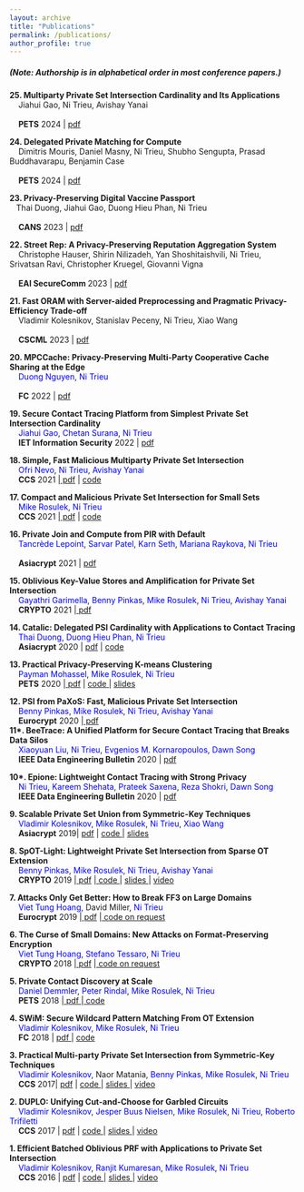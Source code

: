 ```yaml
---
layout: archive
title: "Publications"
permalink: /publications/
author_profile: true
---
```



 <h5>(Note: Authorship is in alphabetical order in most conference papers.) </h5>
 
<b> 25. Multiparty Private Set Intersection Cardinality and Its Applications </b> <br>
	&nbsp; &nbsp;  Jiahui Gao, Ni Trieu, Avishay Yanai <br>			
 &nbsp; &nbsp; <a href="https://petsymposium.org/cfp24.php" target="_blank" style="text-decoration: none"><b>PETS</b> 2024</a> | 
                                    <a href="https://eprint.iacr.org/2022/735" target="_blank"> pdf</a> 

<b> 24. Delegated Private Matching for Compute </b> <br>
	&nbsp; &nbsp; Dimitris Mouris, Daniel Masny, Ni Trieu, Shubho Sengupta, Prasad Buddhavarapu, Benjamin Case  <br>			
 &nbsp; &nbsp; <a href="https://petsymposium.org/cfp24.php" target="_blank" style="text-decoration: none"><b>PETS</b> 2024</a> | 
                                    <a href="https://eprint.iacr.org/2023/012" target="_blank"> pdf</a> 

<b> 23. Privacy-Preserving Digital Vaccine Passport </b> <br>
	&nbsp; &nbsp;Thai Duong, Jiahui Gao, Duong Hieu Phan, Ni Trieu  <br>			
 &nbsp; &nbsp; <a href="https://www.augusta.edu/ccs/conferences/cans2023/" target="_blank" style="text-decoration: none"><b>CANS</b> 2023</a> | 
                                    <a href="https://eprint.iacr.org/2023/012" target="_blank"> pdf</a> 


<b> 22. Street Rep: A Privacy-Preserving Reputation Aggregation System </b> <br>
	&nbsp; &nbsp; Christophe Hauser, Shirin Nilizadeh, Yan Shoshitaishvili, Ni Trieu, Srivatsan Ravi, Christopher Kruegel, Giovanni Vigna  <br>			
 &nbsp; &nbsp; <a href="https://securecomm.eai-conferences.org/2023/" target="_blank" style="text-decoration: none"><b>EAI SecureComm </b> 2023</a> | 
                                    <a href="https://eprint.iacr.org/2023/1346" target="_blank"> pdf</a> 


<b> 21. Fast  ORAM  with Server-aided Preprocessing and Pragmatic Privacy-Efficiency Trade-off</b> <br>
	&nbsp; &nbsp; Vladimir Kolesnikov, Stanislav Peceny, Ni Trieu, Xiao Wang <br>			
 &nbsp; &nbsp; <a href="https://www.cscml.org/" target="_blank" style="text-decoration: none"><b>CSCML</b> 2023</a> | 
                                    <a href="https://eprint.iacr.org/2023/991" target="_blank"> pdf</a> 

 
 <b> 20. MPCCache: Privacy-Preserving Multi-Party Cooperative Cache Sharing at the Edge </b> <br>
	&nbsp; &nbsp; <a href="https://duongtungnguyen.github.io/" style="color:blue; text-decoration: none"> Duong Nguyen</a>,  <a href="http://people.oregonstate.edu/~trieun/" style="color:blue; text-decoration: none">Ni Trieu</a> <br>			
 &nbsp; &nbsp; <a href="https://fc22.ifca.ai/" target="_blank" style="text-decoration: none"><b>FC</b> 2022</a> | 
                                    <a href="https://eprint.iacr.org/2021/317" target="_blank"> pdf</a> 
								
 <b>19. Secure Contact Tracing Platform from Simplest Private Set Intersection Cardinality  </b> <br>
&nbsp; &nbsp;  <a href="http://" style="color:blue; text-decoration: none">Jiahui Gao</a>, <a href="https://chetan015.github.io/" style="color:blue; text-decoration: none">Chetan Surana</a>, <a href="http://people.oregonstate.edu/~trieun/" style="color:blue; text-decoration: none">Ni Trieu</a><br>
&nbsp; &nbsp;  <a href="https://ietresearch.onlinelibrary.wiley.com/doi/full/10.1049/ise2.12070" target="_blank" style="text-decoration: none"><b>IET Information Security</b> 2022</a>  | <a href="https://ietresearch.onlinelibrary.wiley.com/doi/full/10.1049/ise2.12070" target="_blank"> pdf</a> <br>									
	
   <b> 18. Simple, Fast Malicious Multiparty Private Set Intersection </b> <br>
   &nbsp; &nbsp; <a href="https://github.io/" style="color:blue; text-decoration: none">Ofri Nevo</a>, 
                                <a href="http://people.oregonstate.edu/~trieun/" style="color:blue; text-decoration: none">Ni Trieu</a>,
								 <a href="https://www.yanai.io/" style="color:blue; text-decoration: none"> Avishay Yanai</a>   
    &nbsp; &nbsp;          <a href="https://www.sigsac.org/ccs/CCS2021/" target="_blank" style="text-decoration: none"><b>CCS</b> 2021</a>
                                 |<a href="https://eprint.iacr.org/2021/1221" target="_blank"> pdf</a> | <a href="https://github.com/asu-crypto/mPSI" target="_blank"> code </a>  <br>
								    
   <b> 17. Compact and Malicious Private Set Intersection for Small Sets </b> <br>
   &nbsp; &nbsp;  <a href="http://web.engr.oregonstate.edu/~rosulekm/" style="color:blue; text-decoration: none"> Mike Rosulek</a>, 
                                <a href="http://people.oregonstate.edu/~trieun/" style="color:blue; text-decoration: none">Ni Trieu</a><br>
    &nbsp; &nbsp;          <a href="https://www.sigsac.org/ccs/CCS2021/" target="_blank" style="text-decoration: none"><b>CCS</b> 2021</a>
                                 |<a href="https://eprint.iacr.org/2021/1159" target="_blank"> pdf</a> | <a href="https://github.com/osu-crypto/MiniPSI" target="_blank"> code </a> <br>
				 
<b>16. Private Join and Compute from PIR with Default </b> <br>
	&nbsp; &nbsp; <a href="https://tlepoint.github.io/" style="color:blue; text-decoration: none"> Tancrède Lepoint</a>, <a href="https://dblp.uni-trier.de/pers/p/Patel:Sarvar.html" style="color:blue; text-decoration: none"> Sarvar Patel</a>, <a href="https://ai.google/research/people/106426/" style="color:blue; text-decoration: none"> Karn Seth</a>, <a href="https://marianapr.github.io/" style="color:blue; text-decoration: none"> Mariana Raykova</a>,  <a href="http://people.oregonstate.edu/~trieun/" style="color:blue; text-decoration: none">Ni Trieu</a> <br>		
 &nbsp; &nbsp; <a href="https://asiacrypt.iacr.org/2021/" target="_blank" style="text-decoration: none"><b>Asiacrypt</b> 2021</a> | 
                                    <a href="https://eprint.iacr.org/2020/1011" target="_blank"> pdf</a>  <br>
                                 
  <b> 15. Oblivious Key-Value Stores and Amplification for Private Set Intersection </b> <br>
   &nbsp; &nbsp; <a href="https://gayathrigarimella.github.io/" style="color:blue; text-decoration: none">Gayathri Garimella</a>,  <a href="http://www.pinkas.net/" style="color:blue; text-decoration: none"> Benny Pinkas</a>, 
                                <a href="http://web.engr.oregonstate.edu/~rosulekm/" style="color:blue; text-decoration: none"> Mike Rosulek</a>, 
                                <a href="http://people.oregonstate.edu/~trieun/" style="color:blue; text-decoration: none">Ni Trieu</a>,
								 <a href="https://www.yanai.io/" style="color:blue; text-decoration: none"> Avishay Yanai</a>   
    &nbsp; &nbsp;          <a href="https://crypto.iacr.org/" target="_blank" style="text-decoration: none"><b>CRYPTO</b> 2021</a>
                                 |<a href="https://eprint.iacr.org/2021/883.pdf" target="_blank"> pdf</a> <br>
                                 
 <b> 14. Catalic: Delegated PSI Cardinality with Applications to Contact Tracing </b> <br>
	   &nbsp; &nbsp; <a href="https://www.linkedin.com/in/thaidn/" style="color:blue; text-decoration: none">Thai Duong</a>, <a href="https://www.di.ens.fr/users/phan/" style="color:blue; text-decoration: none">Duong Hieu Phan</a>, <a href="http://people.oregonstate.edu/~trieun/" style="color:blue; text-decoration: none">Ni Trieu</a><br>
    &nbsp; &nbsp; <a href="https://eprint.iacr.org/2020/1105" target="_blank" style="text-decoration: none"><b>Asiacrypt</b> 2020</a> | <a href="https://eprint.iacr.org/2020/1105.pdf" target="_blank"> pdf</a> | <a href="https://github.com/nitrieu/delegated-psi-ca" target="_blank"> code </a> <br>
		
<b> 13. Practical Privacy-Preserving K-means Clustering </b> <br>
   &nbsp; &nbsp; <a href="https://paymanmohassel.com" style="color:blue; text-decoration: none">Payman Mohassel</a>, 
                                <a href="http://web.engr.oregonstate.edu/~rosulekm/" style="color:blue; text-decoration: none"> Mike Rosulek</a>, 
                                <a href="http://people.oregonstate.edu/~trieun/" style="color:blue; text-decoration: none">Ni Trieu</a><br>
      &nbsp; &nbsp;   <a href="https://petsymposium.org" target="_blank" style="text-decoration: none"><b>PETS</b> 2020</a>
                                   |<a href="https://eprint.iacr.org/2019/1158" target="_blank"> pdf</a> 
								    | <a href="https://github.com/osu-crypto/secure-kmean-clustering" target="_blank"> code </a>
									| <a href="https://oregonstateuniversity-my.sharepoint.com/:p:/g/personal/trieun_oregonstate_edu/EbPHwH3zqRNPhXNW9gIRHH4BZZBAQ3e27pT1l32-KQoOIA?e=cePmKf"> slides </a><br>

							  
<b> 12. PSI from PaXoS: Fast, Malicious Private Set Intersection</h6> </b> <br>
   &nbsp; &nbsp;  <a href="http://www.pinkas.net/" style="color:blue; text-decoration: none"> Benny Pinkas</a>, 
                                <a href="http://web.engr.oregonstate.edu/~rosulekm/" style="color:blue; text-decoration: none"> Mike Rosulek</a>, 
                                <a href="http://people.oregonstate.edu/~trieun/" style="color:blue; text-decoration: none">Ni Trieu</a>,
								 <a href="https://www.yanai.io/" style="color:blue; text-decoration: none"> Avishay Yanai</a>   
    &nbsp; &nbsp;          <a href="https://crypto.iacr.org/" target="_blank" style="text-decoration: none"><b>Eurocrypt</b> 2020</a>
                                 |<a href="https://eprint.iacr.org/2019/1158" target="_blank"> pdf</a> <br>
<b>11*. BeeTrace: A Unified Platform for Secure Contact Tracing that Breaks Data Silos  </b> <br>
&nbsp; &nbsp;  <a href="http://" style="color:blue; text-decoration: none">Xiaoyuan Liu</a>, <a href="http://people.oregonstate.edu/~trieun/" style="color:blue; text-decoration: none">Ni Trieu</a>, <a href="https://kornaropoulos.webflow.io/" style="color:blue; text-decoration: none">Evgenios M. Kornaropoulos</a>, <a href="https://people.eecs.berkeley.edu/~dawnsong/" style="color:blue; text-decoration: none">Dawn Song</a> <br>
&nbsp; &nbsp;  <a href="https://tc.computer.org/tcde/data-engineering-bulletin/" target="_blank" style="text-decoration: none"><b>IEEE Data Engineering Bulletin</b> 2020</a>  | <a href="http://sites.computer.org/debull/A20june/p108.pdf" target="_blank"> pdf</a> <br>


<b>10*. Epione: Lightweight Contact Tracing with Strong Privacy  </b> <br>
&nbsp; &nbsp; <a href="http://people.oregonstate.edu/~trieun/" style="color:blue; text-decoration: none">Ni Trieu</a>,
								<a href="http://kareem.shehata.ca/" style="color:blue; text-decoration: none">Kareem Shehata</a>,
								<a href="https://www.comp.nus.edu.sg/~prateeks/" style="color:blue; text-decoration: none">Prateek Saxena</a>,
								<a href="https://www.comp.nus.edu.sg/~reza/" style="color:blue; text-decoration: none">Reza Shokri</a>,
								<a href="https://people.eecs.berkeley.edu/~dawnsong/" style="color:blue; text-decoration: none">Dawn Song</a> <br>
&nbsp; &nbsp; <a href="https://tc.computer.org/tcde/data-engineering-bulletin/" target="_blank" style="text-decoration: none"><b>IEEE Data Engineering Bulletin</b> 2020</a>  | <a href="https://arxiv.org/abs/2004.13293" target="_blank"> pdf</a> <br>

 <b> 9. Scalable Private Set Union from Symmetric-Key Techniques  </b> <br>
      &nbsp; &nbsp; <a href="http://ect.bell-labs.com/who/kolesnikov/" style="color:blue; text-decoration: none"> Vladimir Kolesnikov</a>, 
                                <a href="http://web.engr.oregonstate.edu/~rosulekm/" style="color:blue; text-decoration: none"> Mike Rosulek</a>, 
                                <a href="http://people.oregonstate.edu/~trieun/" style="color:blue; text-decoration: none">Ni Trieu</a>,
				<a href="https://wangxiao1254.github.io/" style="color:blue; text-decoration: none">Xiao Wang</a>  <br>
       &nbsp; &nbsp;            <a href="https://asiacrypt.iacr.org/2019/" target="_blank" style="text-decoration: none"><b>Asiacrypt</b> 2019</a>| 
                                    <a href="https://eprint.iacr.org/2019/776" target="_blank"> pdf</a> |
                                    <a href="https://github.com/osu-crypto/PSU" target="_blank"> code </a>
									| <a href="https://oregonstateuniversity-my.sharepoint.com/:p:/g/personal/trieun_oregonstate_edu/EWgWq7cpxo9GnPjwRiTIbGwBKCnrK8JL6HhQ75IBbUbxtA?e=LHYxc2"> slides </a>
                  
									
<b> 8. SpOT-Light: Lightweight Private Set Intersection from Sparse OT Extension</b> <br>
                            &nbsp; &nbsp; <a href="http://www.pinkas.net/" style="color:blue; text-decoration: none"> Benny Pinkas</a>, 
                                <a href="http://web.engr.oregonstate.edu/~rosulekm/" style="color:blue; text-decoration: none"> Mike Rosulek</a>, 
                                <a href="http://people.oregonstate.edu/~trieun/" style="color:blue; text-decoration: none">Ni Trieu</a>,
								 <a href="https://www.yanai.io/" style="color:blue; text-decoration: none"> Avishay Yanai</a> <br>
                                 &nbsp; &nbsp;
                                    <a href="https://crypto.iacr.org/" target="_blank" style="text-decoration: none"><b>CRYPTO</b> 2019</a>
                                    |<a href="https://eprint.iacr.org/2019/634.pdf" target="_blank"> pdf</a> 
									|<a href="https://github.com/osu-crypto/SpOT-PSI" target="_blank"> code </a>
									| <a href="https://oregonstateuniversity-my.sharepoint.com/:p:/g/personal/trieun_oregonstate_edu/EbyUNRrD8e1Bsqhuzuq9n50B8cFbn20RSqf_rn9VJ5_7cg?e=Ev7bpj"> slides </a> 
									| <a  href="https://www.youtube.com/watch?v=4rFwhz1LEx8&t=385s" >video</a> 
                              
<b> 7. Attacks Only Get Better: How to Break FF3 on Large Domains</b> <br>
        &nbsp; &nbsp; <a href="http://www.cs.fsu.edu/~tvhoang/" style="color:blue; text-decoration: none"> Viet Tung Hoang</a>,
                                    <a> David Miller</a>,
                                    <a href="http://people.oregonstate.edu/~trieun/" style="color:blue; text-decoration: none">Ni Trieu</a> <br>
         &nbsp; &nbsp;   <a href="https://crypto.iacr.org/" target="_blank" style="text-decoration: none"><b>Eurocrypt</b> 2019</a>
                                    |<a href="http://eprint.iacr.org/2019/244.pdf" target="_blank"> pdf</a> 
									|<a href="https://github.com/" target="_blank"> code on request </a> <br>
                            
<b> 6. The Curse of Small Domains: New Attacks on  Format-Preserving Encryption</b> <br>
    &nbsp; &nbsp; <a href="http://www.cs.fsu.edu/~tvhoang/" style="color:blue; text-decoration: none"> Viet Tung Hoang</a>,
                                    <a href="http://www.cs.ucsb.edu/~tessaro/" style="color:blue; text-decoration: none"> Stefano Tessaro</a>,
                                    <a href="http://people.oregonstate.edu/~trieun/" style="color:blue; text-decoration: none">Ni Trieu</a> <br>
     &nbsp; &nbsp; <a href="https://crypto.iacr.org/" target="_blank" style="text-decoration: none"><b>CRYPTO</b> 2018</a>
                                    |<a href="http://eprint.iacr.org/2018/556.pdf" target="_blank"> pdf</a> 
									|<a href="https://github.com/" target="_blank"> code on request </a> <br>

<b> 5. Private Contact Discovery at Scale  </b> <br>
   &nbsp; &nbsp;  <a href="https://www.encrypto.informatik.tu-darmstadt.de/people/daniel-demmler/" style="color:blue; text-decoration: none"> Daniel Demmler</a>,
                                <a href="https://ladnir.github.io/" style="color:blue; text-decoration: none"> Peter Rindal</a>, 
                                <a href="http://web.engr.oregonstate.edu/~rosulekm/" style="color:blue; text-decoration: none"> Mike Rosulek</a>,
                                <a href="http://people.oregonstate.edu/~trieun/" style="color:blue; text-decoration: none">Ni Trieu</a> <br>
    &nbsp; &nbsp;   <a href="https://petsymposium.org" target="_blank" style="text-decoration: none"><b>PETS</b> 2018</a>
                                    |<a href="http://eprint.iacr.org/2018/579.pdf" target="_blank"> pdf </a> 
                                    |<a href="https://github.com/osu-crypto/libPSI" target="_blank"> code </a> <br>

<b> 4. SWiM: Secure Wildcard Pattern Matching From OT Extension </b> <br>
   &nbsp; &nbsp;  <a href="http://ect.bell-labs.com/who/kolesnikov/" style="color:blue; text-decoration: none"> Vladimir Kolesnikov</a>, 
                                <a href="http://web.engr.oregonstate.edu/~rosulekm/" style="color:blue; text-decoration: none"> Mike Rosulek</a>,
                                <a href="http://people.oregonstate.edu/~trieun/" style="color:blue; text-decoration: none">Ni Trieu</a> <br>
 &nbsp; &nbsp;    <a href="http://fc18.ifca.ai/" target="_blank" style="text-decoration: none"><b>FC</b> 2018</a>  | <a href="https://eprint.iacr.org/2017/1150"> pdf </a> | <a href="https://github.com/osu-crypto/PatternMatching" target="_blank"> code </a> <br>
  
  <b> 3. Practical Multi-party Private Set Intersection from Symmetric-Key Techniques  </b> <br>
    &nbsp; &nbsp;  <a href="http://ect.bell-labs.com/who/kolesnikov/" style="color:blue; text-decoration: none"> Vladimir Kolesnikov</a>, 
                                Naor Matania,
                                <a href="http://www.pinkas.net/" style="color:blue; text-decoration: none"> Benny Pinkas</a>, 
                                <a href="http://web.engr.oregonstate.edu/~rosulekm/" style="color:blue; text-decoration: none"> Mike Rosulek</a>, 
                                <a href="http://people.oregonstate.edu/~trieun/" style="color:blue; text-decoration: none">Ni Trieu</a> <br>
  &nbsp; &nbsp; <a href="https://www.sigsac.org/ccs/CCS2017/index.html" target="_blank" style="text-decoration: none"><b>CCS</b> 2017</a>| 
                                    <a href="http://eprint.iacr.org/2017/799" target="_blank"> pdf</a> |
                                    <a href="https://github.com/osu-crypto/MultipartyPSI" target="_blank"> code </a>|
                                    <a href="https://oregonstateuniversity-my.sharepoint.com/:p:/g/personal/trieun_oregonstate_edu/Ef8EUy4CmuxDlbJkQk-lzzkBHmDqq7V2OeAMJplFlsFUUw?e=XZJY2e"> slides </a> |
                                    <a  href="https://www.youtube.com/watch?v=gKgktxBKVno&t=2s" >video</a>  <br>
    
   <b> 2. DUPLO: Unifying Cut-and-Choose for Garbled Circuits  </b> <br>
   &nbsp; &nbsp;  <a href="http://ect.bell-labs.com/who/kolesnikov/" style="color:blue; text-decoration: none"> Vladimir Kolesnikov</a>, 
                                <a href="https://multipartycomputation.blogspot.com/p/multiparty-computation.html" style="color:blue; text-decoration: none">Jesper Buus Nielsen</a>,<a href="http://web.engr.oregonstate.edu/~rosulekm/" style="color:blue; text-decoration: none"> Mike Rosulek</a>, <a href="http://people.oregonstate.edu/~trieun/" style="color:blue; text-decoration: none">Ni Trieu</a>,<a href="http://robtrifiletti.com/" style="color:blue; text-decoration: none">  Roberto Trifiletti</a> <br>
    &nbsp; &nbsp;   <a href="https://www.sigsac.org/ccs/CCS2017/index.html" target="_blank" style="text-decoration: none"><b>CCS</b> 2017</a> |
                                    <a href="http://eprint.iacr.org/2017/344.pdf" target="_blank"> pdf</a> |
                                    <a href="https://github.com/AarhusCrypto/DUPLO" target="_blank"> code </a>|
                                    <a href="https://oregonstateuniversity-my.sharepoint.com/:p:/g/personal/trieun_oregonstate_edu/EZq75CVBlUhEpvBtbUouqF4BTWaj58p_QpqUvJ3SCyvjbA?e=fI1Qpt"> slides </a> |
                                    <a  href="https://www.youtube.com/watch?v=hyV2TrI9rmw&t=6s" >video</a>   <br>

<b> 1. Efficient Batched Oblivious PRF with Applications to Private Set Intersection  </b> <br>
  &nbsp; &nbsp; <a href="http://ect.bell-labs.com/who/kolesnikov/" style="color:blue; text-decoration: none"> Vladimir Kolesnikov</a>, <a href="https://www.microsoft.com/en-us/research/people/rakumare/" style="color:blue; text-decoration: none"> Ranjit Kumaresan</a>,<a href="http://web.engr.oregonstate.edu/~rosulekm/" style="color:blue; text-decoration: none"> Mike Rosulek</a>, <a href="http://people.oregonstate.edu/~trieun/" style="color:blue; text-decoration: none">Ni Trieu</a> <br>
     &nbsp; &nbsp; <a href="https://www.sigsac.org/ccs/CCS2016/index.html" target="_blank" style="text-decoration: none"><b>CCS</b> 2016</a>  | <a href="https://eprint.iacr.org/2016/799.pdf" target="_blank"> pdf</a> | <a href="https://github.com/osu-crypto/BaRK-OPRF"> code </a>| <a href="https://oregonstateuniversity-my.sharepoint.com/:p:/g/personal/trieun_oregonstate_edu/Eeb9usT0rERCkuI1hGQqujwBIglpZwF591me33L7rbissA?e=Q9AhU3"> slides </a> | <a href="https://www.youtube.com/watch?v=i0kGwz_52Wg">video</a> <br>
                            




			

       
